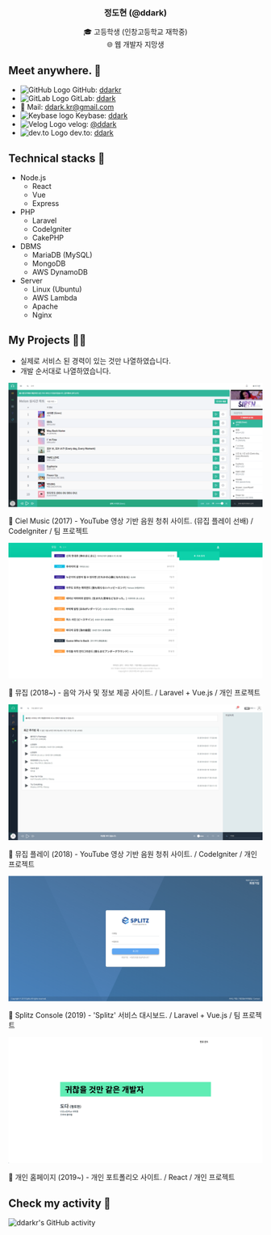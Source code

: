 <h3 align="center">정도현 (@ddark)</h3>
<p align="center">🎓 고등학생 (인창고등학교 재학중)
<br />
🌐 웹 개발자 지망생</p>

## Meet anywhere. 👋

- <img src="https://github.githubassets.com/pinned-octocat.svg" alt="GitHub Logo" width="18"/> GitHub: [ddarkr](https://github.com/ddarkr)
- <img src="https://assets.gitlab-static.net/assets/logo-d36b5212042cebc89b96df4bf6ac24e43db316143e89926c0db839ff694d2de4.svg" alt="GitLab Logo" width="17"> GitLab: [ddark](https://gitlab.com/ddark)
- 📧 Mail: ddark.kr@gmail.com
- <img src="https://keybase.io/favicon.ico" alt="Keybase logo" width="18"> Keybase: [ddark](https://keybase.io/ddark)
- <img src="https://cdn.velog.io/favicons/favicon-32x32.png" alt="Velog Logo" width="18"> velog: [@ddark](https://velog.io/@ddark)
- <img src="https://practicaldev-herokuapp-com.freetls.fastly.net/assets/android-icon-128x128-ac6d217579b9ef3362ffec87f96de83148f80c5b5b06e06df6506b7606e7e2b6.png" alt="dev.to Logo" width="17" /> dev.to: [ddark](https://dev.to/ddark)

## Technical stacks 🍱

- Node.js
  - React
  - Vue
  - Express
- PHP
  - Laravel
  - CodeIgniter
  - CakePHP
- DBMS
  - MariaDB (MySQL)
  - MongoDB
  - AWS DynamoDB
- Server
  - Linux (Ubuntu)
  - AWS Lambda
  - Apache
  - Nginx

## My Projects 👨‍💻

- 실제로 서비스 된 경력이 있는 것만 나열하였습니다.
- 개발 순서대로 나열하였습니다.

![](./assets/cielMusic_v1.png)

🔼 Ciel Music (2017) - YouTube 영상 기반 음원 청취 사이트. (뮤집 플레이 선배) / CodeIgniter / 팀 프로젝트

![](./assets/muzip.png)

🔼 뮤집 (2018~) - 음악 가사 및 정보 제공 사이트. / Laravel + Vue.js / 개인 프로젝트

![](./assets/muzipPlay.png)

🔼 뮤집 플레이 (2018) - YouTube 영상 기반 음원 청취 사이트. / CodeIgniter / 개인 프로젝트

![](./assets/splitzConsole.png)

🔼 Splitz Console (2019) - 'Splitz' 서비스 대시보드. / Laravel + Vue.js / 팀 프로젝트

![](./assets/ddarkHome_v2.png)

🔼 개인 홈페이지 (2019~) - 개인 포트폴리오 사이트. / React / 개인 프로젝트

## Check my activity 🤨

![ddarkr's GitHub activity](https://ghchart.rshah.org/ddarkr)
